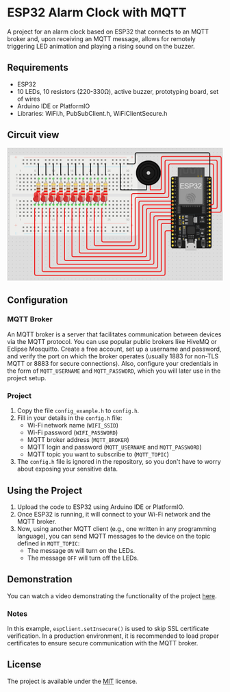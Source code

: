 # ESP32 Alarm Clock with MQTT

A project for an alarm clock based on ESP32 that connects to an MQTT broker and, upon receiving an MQTT message, allows for remotely triggering LED animation and playing a rising sound on the buzzer.

## Requirements

- ESP32
- 10 LEDs, 10 resistors (220-330Ω), active buzzer, prototyping board, set of wires
- Arduino IDE or PlatformIO
- Libraries: WiFi.h, PubSubClient.h, WiFiClientSecure.h

## Circuit view

![Circuit view](./images/circuit.jpg)

## Configuration

### MQTT Broker

An MQTT broker is a server that facilitates communication between devices via the MQTT protocol. You can use popular public brokers like HiveMQ or Eclipse Mosquitto. Create a free account, set up a username and password, and verify the port on which the broker operates (usually 1883 for non-TLS MQTT or 8883 for secure connections). Also, configure your credentials in the form of `MQTT_USERNAME` and `MQTT_PASSWORD`, which you will later use in the project setup.

### Project

1. Copy the file `config_example.h` to `config.h`.
2. Fill in your details in the `config.h` file:
   - Wi-Fi network name (`WIFI_SSID`)
   - Wi-Fi password (`WIFI_PASSWORD`)
   - MQTT broker address (`MQTT_BROKER`)
   - MQTT login and password (`MQTT_USERNAME` and `MQTT_PASSWORD`)
   - MQTT topic you want to subscribe to (`MQTT_TOPIC`)
3. The `config.h` file is ignored in the repository, so you don't have to worry about exposing your sensitive data.

## Using the Project

1. Upload the code to ESP32 using Arduino IDE or PlatformIO.
2. Once ESP32 is running, it will connect to your Wi-Fi network and the MQTT broker.
3. Now, using another MQTT client (e.g., one written in any programming language), you can send MQTT messages to the device on the topic defined in `MQTT_TOPIC`:
   - The message `ON` will turn on the LEDs.
   - The message `OFF` will turn off the LEDs.

## Demonstration

You can watch a video demonstrating the functionality of the project [here](https://youtu.be/vKcXYqivB5o).

### Notes

In this example, `espClient.setInsecure()` is used to skip SSL certificate verification. In a production environment, it is recommended to load proper certificates to ensure secure communication with the MQTT broker.

## License

The project is available under the [MIT](./LICENSE) license.
